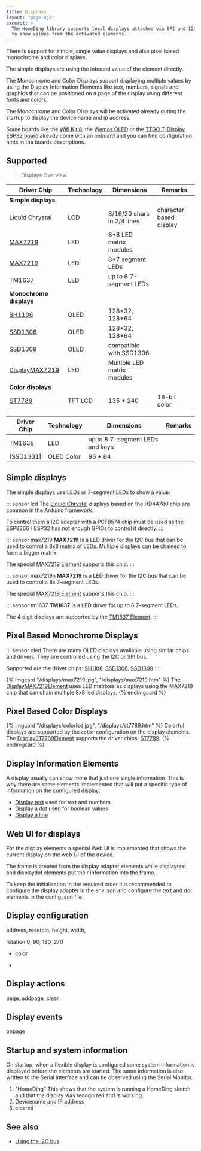 ```yaml
---
title: Displays
layout: "page.njk"
excerpt: >
  The HomeDing library supports local displays attached via SPI and I2C bus
  to show values from the activated elements.
---
```


There is support for simple, single value displays and also pixel based monochrome and color displays.

The simple displays are using the inbound value of the element directly.

The Monochrome and Color Displays support displaying multiple values by using the Display Information Elements
like text, numbers, signals and graphics
that can be positioned on a page of the display using different fonts and colors.

The Monochrome and Color Displays will be activated already during the startup
to display the device name and ip address.

Some boards like the [Wifi Kit 8](/boards/wifikit8.md), the [Wemos OLED](/boards/wemosoled.md)
or the [TTGO T-Display ESP32 board](/boards/esp32/ttgo-t-display.md)
already come with an onboard and you can find configuration hints in the boards descriptions.

## Supported

 >Displays Overview

| Driver Chip             | Technology | Dimensions                  | Remarks                 |
| ----------------------- | ---------- | --------------------------- | ----------------------- |
| **Simple displays**     |            |                             |                         |
| [Liquid Chrystal]       | LCD        | 8/16/20 chars in 2/4 lines  | character based display |
| [MAX7219]               | LED        | 8\*8 LED matrix modules     |                         |
| [MAX7219]               | LED        | 8\*7 segment LEDs           |                         |
| [TM1637]                | LED        | up to 6 7-segment LEDs      |                         |
| **Monochrome displays** |            |                             |                         |
| [SH1106]                | OLED       | 128\*32, 128\*64            |                         |
| [SSD1306]               | OLED       | 128\*32, 128\*64            |                         |
| [SSD1309]               | OLED       | compatible with SSD1306     |                         |
| [DisplayMAX7219]        | LED        | Multiple LED matrix modules |                         |
| **Color displays**      |            |                             |                         |
| [ST7789]                | TFT LCD    | 135 \* 240                  | 16-bit color            |

<!--
-->

| Driver Chip | Technology | Dimensions                      | Remarks |
| ----------- | ---------- | ------------------------------- | ------- |
| [TM1638]    | LED        | up to 8 7-segment LEDs and keys |         |
| [SSD1331]   | OLED Color | 96 \* 64                        |         |

## Simple displays

The simple displays use LEDs or 7-segment LEDs to show a value:

::: sensor lcd
The [Liquid Chrystal] displays based on the HD44780 chip are common in the Arduino framework.

To control them a I2C adapter with a PCF8574 chip must be used as the ESP8266 / ESP32 has not enough GPIOs to control it directly.
:::

::: sensor max7219
**MAX7219** is a LED driver for the I2C bus that can be used to control a 8x8 matrix of LEDs.
Multiple displays can be chained to form a bigger matrix.

The special [MAX7219 Element](/elements/max7219.md) supports this chip.
:::

::: sensor max7219n
**MAX7219** is a LED driver for the I2C bus that can be used to control a 8x 7-segment LEDs.

The special [MAX7219 Element](/elements/max7219.md) supports this chip.
:::

::: sensor tm1637
**TM1637** is a LED driver for up to 6 7-segment LEDs.

The 4 digit displays are supported by the [TM1637 Element](/elements/tm1637.md).
:::

## Pixel Based Monochrome Displays

::: sensor oled
There are many OLED displays available using similar chips and drivers.
They are controlled using the I2C or SPI bus.

Supported are the driver chips: [SH1106], [SSD1306], [SSD1309]
:::

{% imgcard "/displays/max7219.jpg", "/displays/max7219.htm" %}
  The [DisplayMAX7219Element](/displays/max7219.md) uses LED matrixes as displays
  using the MAX7219 chip that can chain multiple 8x8 led displays.
{% endimgcard %}


## Pixel Based Color Displays

{% imgcard "/displays/colorlcd.jpg", "/displays/st7789.htm" %}
  Colorful displays are supported by the `color` configuration on the display elements.
  The [DisplayST7789Element](/displays/st7789.md) supports the driver chips: [ST7789].
{% endimgcard %}


<!-- - SSD 1331 (in planning) -->
  <!-- * ssd1322 OLED 480*128 -->
  <!-- * ssd1325 OLED 128*80 Gray Scale -->
  <!-- * ssd1327 OLED 128*128 Gray Scale -->

## Display Information Elements

A display usually can show more that just one single information.
This is why there are some elements implemented that will put a specific type of information
on the configured display:

* [Display text](/elements/displaytext.md) used for text and numbers
* [Display a dot](/elements/displaydot.md) used for boolean values
* [Display a line](/elements/displayline.md)
<!-- * [displaybar](/elements/displaybar.md) -->

## Web UI for displays

For the display elements a special Web UI is implemented that shows the current display on the web UI of the device.

The frame is created from the display adapter elements while displaytext and displaydot elements put their information into the frame.

To keep the initialization in the required order it is recommended to configure the display adapter in the env.json and configure the text and dot elements in the config.json file.

## Display configuration

address, resetpin, height, width,

rotation 0, 90, 180, 270

* color

*

## Display actions

page, addpage, clear

## Display events

onpage

## Startup and system information

On startup, when a flexible display is configured some system information is displayed before the elements are started. The same information is also written to the Serial interface and can be observed using the Serial Monitor.

1. "HomeDing"
   This shows that the system is running a HomeDing sketch and that the display was recognized and is working.
2. Devicename and IP address
3. cleared

## See also

* [Using the I2C bus](/dev/i2c.md)

[liquid chrystal]: /displays/lcd.md
[max7219]: /elements/max7219.md
[displayMax7219]: /displays/max7219.md
[tm1637]: /elements/tm1637.md
[tm1638]: /elements/_tm1638.md
[sh1106]: /elements/sh1106.md
[ssd1306]: /elements/ssd1306.md
[ssd1309]: /elements/ssd1309.md
[st7789]: /displays/st7789.md
